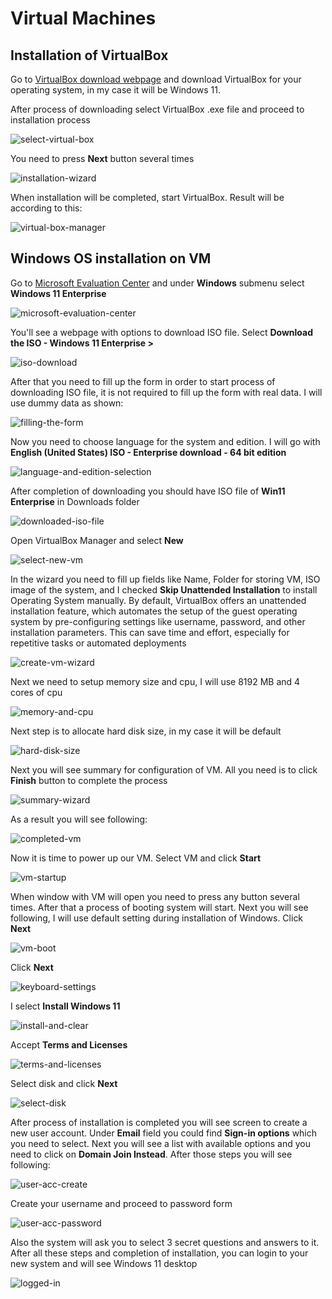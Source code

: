 # Virtual Machines

## Installation of VirtualBox

Go to [VirtualBox download webpage](https://www.virtualbox.org/wiki/Downloads)
and download VirtualBox for your operating system, in my case it will be Windows 11.

After process of downloading select VirtualBox .exe file and proceed to installation process

![select-virtual-box](./images/select-virtual-box.png)

You need to press **Next** button several times

![installation-wizard](./images/installation-wizard.png)

When installation will be completed, start VirtualBox. Result will be according to this:

![virtual-box-manager](./images/virtual-box-manager.png)

## Windows OS installation on VM

Go to [Microsoft Evaluation Center](https://www.microsoft.com/en-us/evalcenter)
and under **Windows** submenu select **Windows 11 Enterprise**

![microsoft-evaluation-center](./images/microsoft-evaluation-center.png)

You'll see a webpage with options to download ISO file. Select **Download the ISO - Windows 11 Enterprise >**

![iso-download](./images/iso-download.png)

After that you need to fill up the form in order to start process of downloading ISO file,
it is not required to fill up the form with real data. I will use dummy data as shown:

![filling-the-form](./images/filling-the-form.png)

Now you need to choose language for the system and edition. I will go with **English (United States) ISO - Enterprise download - 64 bit edition**

![language-and-edition-selection](./images/language-and-edition-selection.png)

After completion of downloading you should have ISO file of **Win11 Enterprise** in Downloads folder

![downloaded-iso-file](./images/downloaded-iso-file.png)

Open VirtualBox Manager and select **New**

![select-new-vm](./images/select-new-vm.png)

In the wizard you need to fill up fields like Name, Folder for storing VM, ISO image of the system, and I checked **Skip Unattended Installation** to install Operating System manually.
By default, VirtualBox offers an unattended installation feature, which automates the setup of the guest operating system by pre-configuring settings like username, password, and other installation parameters. This can save time and effort, especially for repetitive tasks or automated deployments

![create-vm-wizard](./images/create-vm-wizard.png)

Next we need to setup memory size and cpu, I will use 8192 MB and 4 cores of cpu

![memory-and-cpu](./images/memory-and-cpu.png)

Next step is to allocate hard disk size, in my case it will be default

![hard-disk-size](./images/hard-disk-size.png)

Next you will see summary for configuration of VM. All you need is to click **Finish** button to complete the process

![summary-wizard](./images/summary-wizard.png)

As a result you will see following:

![completed-vm](./images/completed-vm.png)

Now it is time to power up our VM. Select VM and click **Start**

![vm-startup](./images/vm-startup.png)

When window with VM will open you need to press any button several times. After that a process of booting system will start. Next you will see following, I will use default setting during installation of Windows. Click **Next**

![vm-boot](./images/vm-boot.png)

Click **Next**

![keyboard-settings](./images/keyboard-settings.png)

I select **Install Windows 11** 

![install-and-clear](./images/install-and-clear.png)

Accept **Terms and Licenses**

![terms-and-licenses](./images/terms-and-licenses.png)

Select disk and click **Next**

![select-disk](./images/select-disk.png)

After process of installation is completed you will see screen to create a new user account.
Under **Email** field you could find **Sign-in options** which you need to select. Next you will see a list with available options and you need to click on **Domain Join Instead**. After those steps you will see following:

![user-acc-create](./images/user-acc-create.png)

Create your username and proceed to password form

![user-acc-password](./images/user-acc-password.png)

Also the system will ask you to select 3 secret questions and answers to it. After all these steps and completion of installation, you can login to your new system and will see Windows 11 desktop

![logged-in](./images/logged-in.png)